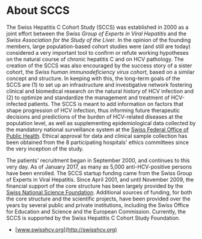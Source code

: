 About SCCS
==========

The Swiss Hepatitis C Cohort Study (SCCS) was established in 2000 as a joint effort between the _Swiss Group of Experts in Viral Hepatitis_ and the _Swiss Association for the Study of the Liver_.
In the opinion of the founding members, large population-based cohort studies were (and still are today) considered a very important tool to confirm or refute working hypotheses on the natural course of chronic hepatitis C and on HCV pathology.
The creation of the SCCS was also encouraged by the success story of a sister cohort, the _Swiss human immunodeficiency virus cohort_, based on a similar concept and structure.
In keeping with this, the long-term goals of the SCCS are (1) to set up an infrastructure and investigative network fostering clinical and biomedical research on the natural history of HCV infection and (2) to optimize and standardize the management and treatment of HCV-infected patients.
The SCCS is meant to add information on factors that shape progression of HCV infection, thus informing future therapeutic decisions and predictions of the burden of HCV-related diseases at the population level, as well as supplementing epidemiological data collected by the mandatory national surveillance system at the [Swiss Federal Office of Public Health](http://www.bag.admin.ch/).
Ethical approval for data and clinical sample collection has been obtained from the 8 participating hospitals' ethics committees since the very inception of the study.

The patients' recruitment began in September 2000, and continues to this very day.
As of January 2017, as many as 5,000 anti-HCV-positive persons have been enrolled.
The SCCS startup funding came from the Swiss Group of Experts in Viral Hepatitis.
Since April 2001, and until November 2009, the financial support of the core structure has been largely provided by the [Swiss National Science 
Foundation](http://www.snf.ch/).
Additional sources of funding, for both the core structure and the scientific projects, have been provided over the years by several public and private institutions, including the Swiss Office for Education and Science and the European Commission.
Currently, the SCCS is supported by the Swiss Hepatitis C Cohort Study Foundation.

- [www.swisshcv.org](http://swisshcv.org)
